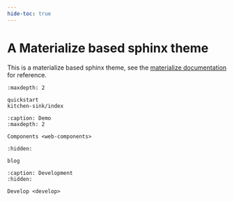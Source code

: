 ```yaml
---
hide-toc: true
---
```



# A Materialize based sphinx theme

This is a materialize based sphinx theme, see the [materialize documentation](https://materializeweb.com/) for reference. 



```{toctree}
:maxdepth: 2

quickstart
kitchen-sink/index
```

```{toctree}
:caption: Demo
:maxdepth: 2

Components <web-components>
```

```{toctree}
:hidden:

blog
```

```{toctree}
:caption: Development
:hidden:

Develop <develop>
```
